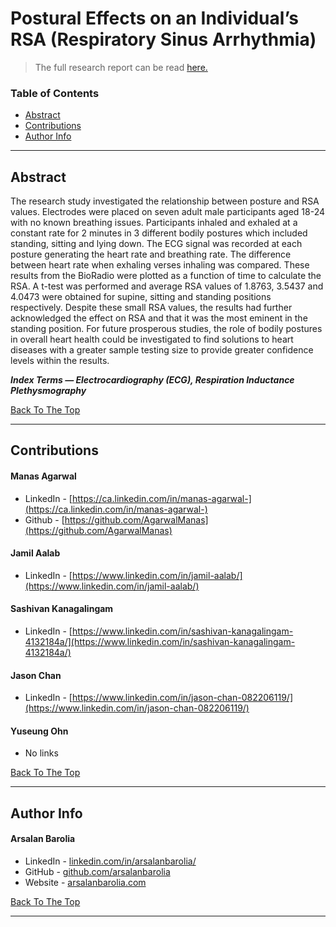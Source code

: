 <a href='#project' id='project' class='anchor' aria-hidden='true'></a>

# Postural Effects on an Individual’s RSA (Respiratory Sinus Arrhythmia)

> The full research report can be read [here.](report/Postural-Effects-on-RSA-Reasearch-Paper.pdf)

### Table of Contents

- [Abstract](#abstract)
- [Contributions](#contributions)
- [Author Info](#author-info)

---

## Abstract

<p align="justify">

The research study investigated the relationship between posture and RSA values. Electrodes were placed on seven adult male participants aged 18-24 with no known breathing issues. Participants inhaled and exhaled at a constant rate for 2 minutes in 3 different bodily postures which included standing, sitting and lying down. The ECG signal was recorded at each posture generating the heart rate and breathing rate. The difference between heart rate when exhaling verses inhaling was compared. These results from the BioRadio were plotted as a function of time to calculate the RSA. A t-test was performed and average RSA values of 1.8763, 3.5437 and 4.0473 were obtained for supine, sitting and standing positions respectively. Despite these small RSA values, the results had further acknowledged the effect on RSA and that it was the most eminent in the standing position. For future prosperous studies, the role of bodily postures in overall heart health could be investigated to find solutions to heart diseases with a greater sample testing size to provide greater confidence levels within the results.

</p>

<b><em>Index Terms — Electrocardiography (ECG), Respiration Inductance Plethysmography</em></b>

[Back To The Top](#project)

---

## Contributions

<h4> Manas Agarwal</h4>

- LinkedIn - [https://ca.linkedin.com/in/manas-agarwal-](https://ca.linkedin.com/in/manas-agarwal-)
- Github - [https://github.com/AgarwalManas](https://github.com/AgarwalManas)

<h4> Jamil Aalab</h4>

- LinkedIn - [https://www.linkedin.com/in/jamil-aalab/](https://www.linkedin.com/in/jamil-aalab/)

<h4> Sashivan Kanagalingam</h4>

- LinkedIn - [https://www.linkedin.com/in/sashivan-kanagalingam-4132184a/](https://www.linkedin.com/in/sashivan-kanagalingam-4132184a/)

<h4> Jason Chan</h4>

- LinkedIn - [https://www.linkedin.com/in/jason-chan-082206119/](https://www.linkedin.com/in/jason-chan-082206119/)

<h4> Yuseung Ohn</h4>

- No links

[Back To The Top](#project)

---

## Author Info

<h4> Arsalan Barolia</h4>

- LinkedIn - [linkedin.com/in/arsalanbarolia/](https://www.linkedin.com/in/arsalanbarolia/)
- GitHub - [github.com/arsalanbarolia](https://github.com/arsalanbarolia)
- Website - [arsalanbarolia.com](https://arsalanbarolia.com)

<p></p>

[Back To The Top](#project)

---
